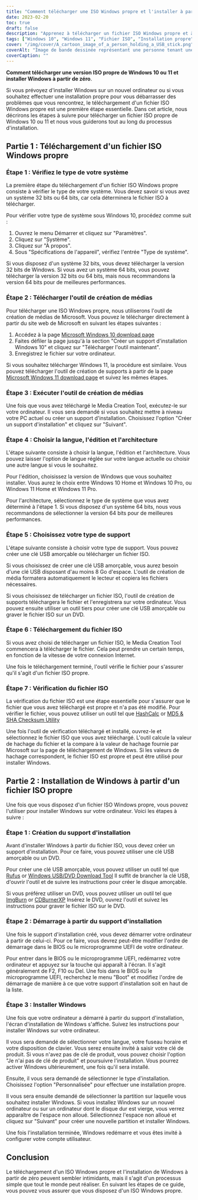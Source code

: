 ```yaml
---
title: "Comment télécharger une ISO Windows propre et l'installer à partir de zéro ?"
date: 2023-02-20
toc: true
draft: false
description: "Apprenez à télécharger un fichier ISO Windows propre et à installer Windows à partir de zéro grâce à ce guide étape par étape."
tags: ["Windows 10", "Windows 11", "Fichier ISO", "Installation propre", "Outil de création de médias", "USB amorçable", "Support d'installation", "BIOS", "Firmware UEFI", "Installation sur mesure", "Clé de produit", "Système 64 bits", "Système 32 bits", "Rufus", "ImgBurn", "CDBurnerXP", "HashCalc", "Utilitaire de somme de contrôle MD5 et SHA", "Type de système"]
cover: "/img/cover/A_cartoon_image_of_a_person_holding_a_USB_stick.png"
coverAlt: "Image de bande dessinée représentant une personne tenant une clé USB portant le logo Windows et une coche, devant un écran d'ordinateur portant le logo Windows."
coverCaption: ""
---
```


**Comment télécharger une version ISO propre de Windows 10 ou 11 et installer Windows à partir de zéro**.

Si vous prévoyez d'installer Windows sur un nouvel ordinateur ou si vous souhaitez effectuer une installation propre pour vous débarrasser des problèmes que vous rencontrez, le téléchargement d'un fichier ISO Windows propre est une première étape essentielle. Dans cet article, nous décrirons les étapes à suivre pour télécharger un fichier ISO propre de Windows 10 ou 11 et nous vous guiderons tout au long du processus d'installation.

## Partie 1 : Téléchargement d'un fichier ISO Windows propre

### Étape 1 : Vérifiez le type de votre système

La première étape du téléchargement d'un fichier ISO Windows propre consiste à vérifier le type de votre système. Vous devez savoir si vous avez un système 32 bits ou 64 bits, car cela déterminera le fichier ISO à télécharger.

Pour vérifier votre type de système sous Windows 10, procédez comme suit :

1. Ouvrez le menu Démarrer et cliquez sur "Paramètres".
2. Cliquez sur "Système".
3. Cliquez sur "À propos".
4. Sous "Spécifications de l'appareil", vérifiez l'entrée "Type de système".

Si vous disposez d'un système 32 bits, vous devez télécharger la version 32 bits de Windows. Si vous avez un système 64 bits, vous pouvez télécharger la version 32 bits ou 64 bits, mais nous recommandons la version 64 bits pour de meilleures performances.

### Étape 2 : Télécharger l'outil de création de médias

Pour télécharger une ISO Windows propre, nous utiliserons l'outil de création de médias de Microsoft. Vous pouvez le télécharger directement à partir du site web de Microsoft en suivant les étapes suivantes :

1. Accédez à la page [Microsoft Windows 10 download page](https://www.microsoft.com/en-us/software-download/windows10)
2. Faites défiler la page jusqu'à la section "Créer un support d'installation Windows 10" et cliquez sur "Télécharger l'outil maintenant".
3. Enregistrez le fichier sur votre ordinateur.

Si vous souhaitez télécharger Windows 11, la procédure est similaire. Vous pouvez télécharger l'outil de création de supports à partir de la page [Microsoft Windows 11 download page](https://www.microsoft.com/en-us/software-download/windows11) et suivez les mêmes étapes.

### Étape 3 : Exécuter l'outil de création de médias

Une fois que vous avez téléchargé le Media Creation Tool, exécutez-le sur votre ordinateur. Il vous sera demandé si vous souhaitez mettre à niveau votre PC actuel ou créer un support d'installation. Choisissez l'option "Créer un support d'installation" et cliquez sur "Suivant".

### Étape 4 : Choisir la langue, l'édition et l'architecture

L'étape suivante consiste à choisir la langue, l'édition et l'architecture. Vous pouvez laisser l'option de langue réglée sur votre langue actuelle ou choisir une autre langue si vous le souhaitez.

Pour l'édition, choisissez la version de Windows que vous souhaitez installer. Vous aurez le choix entre Windows 10 Home et Windows 10 Pro, ou Windows 11 Home et Windows 11 Pro.

Pour l'architecture, sélectionnez le type de système que vous avez déterminé à l'étape 1. Si vous disposez d'un système 64 bits, nous vous recommandons de sélectionner la version 64 bits pour de meilleures performances.

### Étape 5 : Choisissez votre type de support

L'étape suivante consiste à choisir votre type de support. Vous pouvez créer une clé USB amorçable ou télécharger un fichier ISO.

Si vous choisissez de créer une clé USB amorçable, vous aurez besoin d'une clé USB disposant d'au moins 8 Go d'espace. L'outil de création de média formatera automatiquement le lecteur et copiera les fichiers nécessaires.

Si vous choisissez de télécharger un fichier ISO, l'outil de création de supports téléchargera le fichier et l'enregistrera sur votre ordinateur. Vous pouvez ensuite utiliser un outil tiers pour créer une clé USB amorçable ou graver le fichier ISO sur un DVD.

### Étape 6 : Téléchargement du fichier ISO

Si vous avez choisi de télécharger un fichier ISO, le Media Creation Tool commencera à télécharger le fichier. Cela peut prendre un certain temps, en fonction de la vitesse de votre connexion Internet.

Une fois le téléchargement terminé, l'outil vérifie le fichier pour s'assurer qu'il s'agit d'un fichier ISO propre.

### Étape 7 : Vérification du fichier ISO

La vérification du fichier ISO est une étape essentielle pour s'assurer que le fichier que vous avez téléchargé est propre et n'a pas été modifié. Pour vérifier le fichier, vous pouvez utiliser un outil tel que [HashCalc](https://www.slavasoft.com/hashcalc/) or [MD5 & SHA Checksum Utility](https://raylin.wordpress.com/downloads/md5-sha-1-checksum-utility/)

Une fois l'outil de vérification téléchargé et installé, ouvrez-le et sélectionnez le fichier ISO que vous avez téléchargé. L'outil calcule la valeur de hachage du fichier et la compare à la valeur de hachage fournie par Microsoft sur la page de téléchargement de Windows. Si les valeurs de hachage correspondent, le fichier ISO est propre et peut être utilisé pour installer Windows.

## Partie 2 : Installation de Windows à partir d'un fichier ISO propre

Une fois que vous disposez d'un fichier ISO Windows propre, vous pouvez l'utiliser pour installer Windows sur votre ordinateur. Voici les étapes à suivre :

### Étape 1 : Création du support d'installation

Avant d'installer Windows à partir du fichier ISO, vous devez créer un support d'installation. Pour ce faire, vous pouvez utiliser une clé USB amorçable ou un DVD.

Pour créer une clé USB amorçable, vous pouvez utiliser un outil tel que [Rufus](https://rufus.ie/) or [Windows USB/DVD Download Tool](https://www.microsoft.com/en-us/download/windows-usb-dvd-download-tool) Il suffit de brancher la clé USB, d'ouvrir l'outil et de suivre les instructions pour créer le disque amorçable.

Si vous préférez utiliser un DVD, vous pouvez utiliser un outil tel que [ImgBurn](https://www.imgburn.com/) or [CDBurnerXP](https://cdburnerxp.se/en/home) Insérez le DVD, ouvrez l'outil et suivez les instructions pour graver le fichier ISO sur le DVD.

### Étape 2 : Démarrage à partir du support d'installation

Une fois le support d'installation créé, vous devez démarrer votre ordinateur à partir de celui-ci. Pour ce faire, vous devrez peut-être modifier l'ordre de démarrage dans le BIOS ou le microprogramme UEFI de votre ordinateur.

Pour entrer dans le BIOS ou le microprogramme UEFI, redémarrez votre ordinateur et appuyez sur la touche qui apparaît à l'écran. Il s'agit généralement de F2, F10 ou Del. Une fois dans le BIOS ou le microprogramme UEFI, recherchez le menu "Boot" et modifiez l'ordre de démarrage de manière à ce que votre support d'installation soit en haut de la liste.

### Étape 3 : Installer Windows

Une fois que votre ordinateur a démarré à partir du support d'installation, l'écran d'installation de Windows s'affiche. Suivez les instructions pour installer Windows sur votre ordinateur.

Il vous sera demandé de sélectionner votre langue, votre fuseau horaire et votre disposition de clavier. Vous serez ensuite invité à saisir votre clé de produit. Si vous n'avez pas de clé de produit, vous pouvez choisir l'option "Je n'ai pas de clé de produit" et poursuivre l'installation. Vous pourrez activer Windows ultérieurement, une fois qu'il sera installé.

Ensuite, il vous sera demandé de sélectionner le type d'installation. Choisissez l'option "Personnalisée" pour effectuer une installation propre.

Il vous sera ensuite demandé de sélectionner la partition sur laquelle vous souhaitez installer Windows. Si vous installez Windows sur un nouvel ordinateur ou sur un ordinateur dont le disque dur est vierge, vous verrez apparaître de l'espace non alloué. Sélectionnez l'espace non alloué et cliquez sur "Suivant" pour créer une nouvelle partition et installer Windows.

Une fois l'installation terminée, Windows redémarre et vous êtes invité à configurer votre compte utilisateur.

## Conclusion

Le téléchargement d'un ISO Windows propre et l'installation de Windows à partir de zéro peuvent sembler intimidants, mais il s'agit d'un processus simple que tout le monde peut réaliser. En suivant les étapes de ce guide, vous pouvez vous assurer que vous disposez d'un ISO Windows propre.

